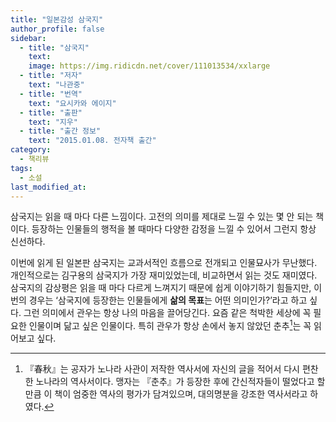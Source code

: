 ```yaml
---
title: "일본감성 삼국지"
author_profile: false
sidebar:
  - title: "삼국지"
    text:
    image: https://img.ridicdn.net/cover/111013534/xxlarge
  - title: "저자"
    text: "나관중"
  - title: "번역"
    text: "요시카와 에이지"
  - title: "출판"
    text: "지우"
  - title: "출간 정보"
    text: "2015.01.08. 전자책 출간"
category:
  - 책리뷰
tags:
  - 소설
last_modified_at:
---
```


삼국지는 읽을 때 마다 다른 느낌이다. 고전의 의미를 제대로 느낄 수 있는 몇 안 되는 책이다. 등장하는 인물들의 행적을 볼 때마다 다양한 감정을 느낄 수 있어서 그런지 항상 신선하다. 

이번에 읽게 된 일본판 삼국지는 교과서적인 흐름으로 전개되고 인물묘사가 무난했다. 개인적으로는 김구용의 삼국지가 가장 재미있었는데, 비교하면서 읽는 것도 재미였다. 삼국지의 감상평은 읽을 때 마다 다르게 느껴지기 때문에 쉽게 이야기하기 힘들지만, 이번의 경우는 ‘삼국지에 등장한는 인물들에게 **삶의 목표**는 어떤 의미인가?’라고 하고 싶다. 그런 의미에서 관우는 항상 나의 마음을 끌어당긴다. 요즘 같은 척박한 세상에 꼭 필요한 인물이며 닮고 싶은 인물이다. 특히 관우가 항상 손에서 놓지 않았던 춘추[^1]는 꼭 읽어보고 싶다. 

[^1]: 『春秋』는 공자가 노나라 사관이 저작한 역사서에 자신의 글을 적어서 다시 편찬한 노나라의 역사서이다. 맹자는 『춘추』가 등장한 후에 간신적자들이 떨었다고 할 만큼 이 책이 엄중한 역사의 평가가 담겨있으며, 대의명분을 강조한 역사서라고 하였다.

